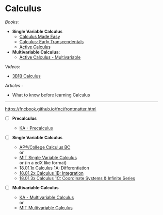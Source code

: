 # Calculus

_Books_:

- **Single Variable Calculus**
  - [Calculus Made Easy](https://calculusmadeeasy.org/)
  - [Calculus: Early Transcendentals](<https://math.libretexts.org/Bookshelves/Calculus/Map%3A_Calculus__Early_Transcendentals_(Stewart)>)
  - [Active Calculus](https://activecalculus.org/single/book-1.html)
- **Multivariable Calculus**:
  - [Active Calculus - Multivariable](https://activecalculus.org/multi/book-1.html)

_Videos_:

- [3B1B Calculus](https://www.3blue1brown.com/topics/calculus)

_Articles_ :

- [What to know before learning Calculus](https://www.khanacademy.org/math/ap-calculus-ab/ab-limits-new/ap-ab-about/a/ap-calc-prerequisites)

---

https://fncbook.github.io/fnc/frontmatter.html

- [ ] **Precalculus**

  - [KA - Precalculus](https://www.khanacademy.org/math/precalculus)

- [ ] **Single Variable Calculus**

  - [AP®︎/College Calculus BC](https://www.khanacademy.org/math/ap-calculus-bc) \
    or
  - [MIT Single Variable Calculus](https://ocw.mit.edu/courses/18-01sc-single-variable-calculus-fall-2010/) \
    or (in a edX like format)
  - [18.01.1x Calculus 1A: Differentiation](https://openlearninglibrary.mit.edu/courses/course-v1:MITx+18.01.1x+2T2019/about)
  - [ 18.01.2x Calculus 1B: Integration ](https://openlearninglibrary.mit.edu/courses/course-v1:MITx+18.01.2x+3T2019/about)
  - [ 18.01.3x Calculus 1C: Coordinate Systems & Infinite Series ](https://openlearninglibrary.mit.edu/courses/course-v1:MITx+18.01.3x+1T2020/about)

- [ ] **Multivariable Calculus**

  - [KA - Multivariable Calculus](https://www.khanacademy.org/math/multivariable-calculus) \
    or
  - [MIT Multivariable Calculus](https://ocw.mit.edu/courses/18-02sc-multivariable-calculus-fall-2010/)
